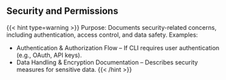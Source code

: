 ## Security and Permissions

{{< hint type=warning >}} Purpose: Documents security-related concerns, including authentication, access control, and data safety.
Examples:

* Authentication & Authorization Flow – If CLI requires user authentication (e.g., OAuth, API keys).
* Data Handling & Encryption Documentation – Describes security measures for sensitive data.
  {{< /hint >}}
